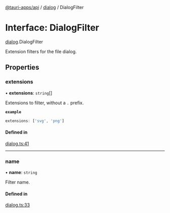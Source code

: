 [@tauri-apps/api](../index.md) / [dialog](../modules/dialog.md) / DialogFilter

# Interface: DialogFilter

[dialog](../modules/dialog.md).DialogFilter

Extension filters for the file dialog.

## Properties

### extensions

• **extensions**: `string`[]

Extensions to filter, without a `.` prefix.

**`example`**
```typescript
extensions: ['svg', 'png']
```

#### Defined in

[dialog.ts:41](https://github.com/tauri-apps/tauri/blob/72b78f39/tooling/api/src/dialog.ts#L41)

___

### name

• **name**: `string`

Filter name.

#### Defined in

[dialog.ts:33](https://github.com/tauri-apps/tauri/blob/72b78f39/tooling/api/src/dialog.ts#L33)
